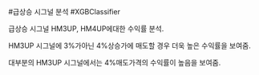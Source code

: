 #급상승 시그널 분석
#XGBClassifier 

급상승 시그널 HM3UP, HM4UP에대한 수익률 분석.

HM3UP 시그널에 3%가아닌 4%상승가에 매도할 경우 더욱 높은 수익률을 보여줌.

대부분의 HM3UP 시그널에서는 4%매도가격의 수익률이 높음을 보여줌.
